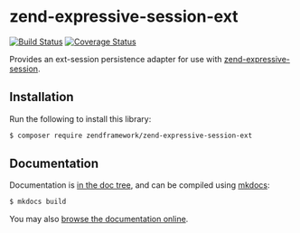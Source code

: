 # zend-expressive-session-ext

[![Build Status](https://secure.travis-ci.org/zendframework/zend-expressive-session-ext.svg?branch=master)](https://secure.travis-ci.org/zendframework/zend-expressive-session-ext)
[![Coverage Status](https://coveralls.io/repos/github/zendframework/zend-expressive-session-ext/badge.svg?branch=master)](https://coveralls.io/github/zendframework/zend-expressive-session-ext?branch=master)

Provides an ext-session persistence adapter for use with
[zend-expressive-session](https://docs.zendframework.com/zend-expressive-session).

## Installation

Run the following to install this library:

```bash
$ composer require zendframework/zend-expressive-session-ext
```

## Documentation

Documentation is [in the doc tree](docs/book/), and can be compiled using [mkdocs](http://www.mkdocs.org):

```bash
$ mkdocs build
```

You may also [browse the documentation online](https://docs.zendframework.com/zend-expressive-session-ext/).
